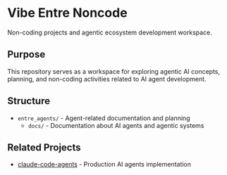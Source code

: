 # Vibe Entre Noncode

Non-coding projects and agentic ecosystem development workspace.

## Purpose

This repository serves as a workspace for exploring agentic AI concepts, planning, and non-coding activities related to AI agent development.

## Structure

- `entre_agents/` - Agent-related documentation and planning
  - `docs/` - Documentation about AI agents and agentic systems

## Related Projects

- [claude-code-agents](https://github.com/thedakr/claude-code-agents) - Production AI agents implementation
